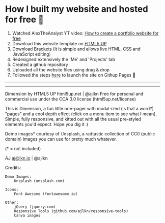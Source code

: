 # How I built my website and hosted for free 🚀

1. Watched AlexTheAnalyst YT video: [How to create a portfolio website for free](https://youtu.be/ocdwh0KYeUs)
2. Download this website template on [HTML5 UP](html5up.net)
3. Download [Brackets](https://brackets.io/) (It is simple and allows live HTML, CSS and JavaScript editing)
4. Redesigned extensively the 'Me' and 'Projects' tab
5. Created a github repository
6. Uploaded all the website files using drag & drop
7. Followed the steps [here](https://docs.github.com/en/pages/getting-started-with-github-pages/creating-a-github-pages-site) to launch the site on Githup Pages 🚀


<hr><hr>
Dimension by HTML5 UP
html5up.net | @ajlkn
Free for personal and commercial use under the CCA 3.0 license (html5up.net/license)

This is Dimension, a fun little one-pager with modal-ized (is that a word?) "pages"
and a cool depth effect (click on a menu item to see what I mean). Simple, fully
responsive, and kitted out with all the usual pre-styled elements you'd expect.
Hope you dig it :)

Demo images* courtesy of Unsplash, a radtastic collection of CC0 (public domain) images
you can use for pretty much whatever.

(* = not included)

AJ
aj@lkn.io | @ajlkn


Credits:

	Demo Images:
		Unsplash (unsplash.com)

	Icons:
		Font Awesome (fontawesome.io)

	Other:
		jQuery (jquery.com)
		Responsive Tools (github.com/ajlkn/responsive-tools)
		Canva images
